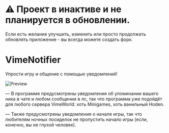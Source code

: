 # ⚠️ Проект в инактиве и не планируется в обновлении.
Если есть желание улучшить, изменить или просто продолжать обновлять приложение - вы всегда можете создать форк.

# VimeNotifier
Упрости игру и общение с помощью уведомлений!

![Preview](https://i.imgur.com/vs0049g.png)

— В программе предусмотрены уведомления об упоминании вашего ника в чате и любом сообщении в лс,
так что программа уже подойдёт для любого сервера VimeWorld: хоть Minigames, хоть ванильный Hoden.

— Также предусмотрены уведомления о начале игры, так что любителям ночных посиделок не пропустить
начало игры (если, конечно, вы не глухой человек).
